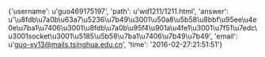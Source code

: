 {'username': u'guo469175197', 'path': u'wd1211/1211.html', 'answer': u'\u8fdb\u7a0b\u63a7\u5236\u7b49\u3001\u50a8\u5b58\u8bbf\u95ee\u4e0e\u7ba1\u7406\u3001\u8fdb\u7a0b\u95f4\u901a\u4fe1\u3001\u7f51\u7edc\u3001socket\u3001\u5185\u5b58\u7ba1\u7406\u7b49\u7b49', 'email': u'guo-xy13@mails.tsinghua.edu.cn', 'time': '2016-02-27:21:51:51'}